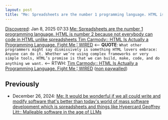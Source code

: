 ```yaml
---
layout: post
title: "Me: Spreadsheets are the number 1 programming language. HTML is number 2 because not everybody can code in HTML unlike spreadsheets Tim Carmody:: HTML Is Actually a Programming Language. Fight Me | WIRED"
---
```

[Discovered](http://rolandtanglao.com/2020/07/29/p1-blogthis-checkvist-list-links-to-blog/): Jan 8, 2025 07:33 [Me: Spreadsheets are the number 1 programming language. HTML is number 2 because not everybody can code in HTML unlike spreadsheets Tim Carmody:: HTML Is Actually a Programming Language. Fight Me ¦ WIRED](https://www.wired.com/story/html-is-actually-a-programming-language-fight-me/) <-- **QUOTE**: `What other programmers might say dismissively is something HTML lovers embrace: Anyone can do it. Whether we’re using complex frameworks or very simple tools, HTML’s promise is that we can build, make, code, and do anything we want.` <-- RTWH: [Tim Carmody:: HTML Is Actually a Programming Language. Fight Me ¦ WIRED](https://www.wired.com/story/html-is-actually-a-programming-language-fight-me/) ([non paywalled](https://archive.is/TBoBI))

## Previously 
* December 26, 2024: [Me: It would be wonderful if we all could write and modify software that's better than today's world of mass software development which is spreadsheets and things like Hypercard Geoffrey Litt:: Malleable software in the age of LLMs](http://rolandtanglao.com/2024/12/26/p0930-llm-end-user-programming/)
